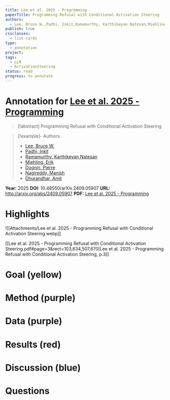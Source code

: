 ```yaml
---
title: Lee et al. 2025 - Programming
paperTitle: Programming Refusal with Conditional Activation Steering
authors:
  - Lee, Bruce W.,Padhi, Inkit,Ramamurthy, Karthikeyan Natesan,Miehling, Erik,Dognin, Pierre,Nagireddy, Manish,Dhurandhar, Amit
publish: true
cssclasses:
  - list-cards
type:
  - annotation
project: 
tags:
  - LLM
  - ActivationSteering
status: read
progress: to annotate
---
```

# Annotation for [Lee et al. 2025 - Programming](Papers/References/Lee%20et%20al.%202025%20-%20Programming)

> [!abstract] Programming Refusal with Conditional Activation Steering

> [!example]- Authors
> - [Lee, Bruce W.](Lee%2C%20Bruce%20W.)
> - [Padhi, Inkit](Padhi%2C%20Inkit)
> - [Ramamurthy, Karthikeyan Natesan](Ramamurthy%2C%20Karthikeyan%20Natesan)
> - [Miehling, Erik](Miehling%2C%20Erik)
> - [Dognin, Pierre](Dognin%2C%20Pierre)
> - [Nagireddy, Manish](Nagireddy%2C%20Manish)
> - [Dhurandhar, Amit](Dhurandhar%2C%20Amit)

**Year:** 2025
**DOI:** 10.48550/arXiv.2409.05907
**URL:** http://arxiv.org/abs/2409.05907
**PDF:** [Lee et al. 2025 - Programming](Papers/PDFs/Lee%20et%20al.%202025%20-%20Programming%20Refusal%20with%20Conditional%20Activation%20Steering.pdf)

# Highlights

![[Attachments/Lee et al. 2025 - Programming Refusal with Conditional Activation Steering.webp]]

[[Lee et al. 2025 - Programming Refusal with Conditional Activation Steering.pdf#page=3&rect=103,634,507,670|Lee et al. 2025 - Programming Refusal with Conditional Activation Steering, p.3]]

# Goal (yellow)


# Method (purple)


# Data (purple)


# Results (red)


# Discussion (blue)


# Questions


